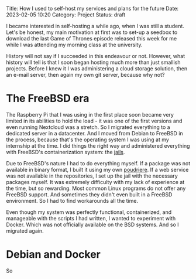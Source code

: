 Title: How I used to self-host my services and plans for the future
Date: 2023-02-05 10:20
Category: Project
Status: draft

I became interested in self-hosting a while ago, when I was still a student. Let's be honest, my main motivation at first was to set-up a seedbox to download the last Game of Thrones episode released this week for me while I was attending my morning class at the university.

History will not say if I succeeded in this endeavour or not. However, what history will tell is that I soon began hosting much more than just smallish projects. Before I knew it I was administering a cloud storage solution, then an e-mail server, then again my own git server, because why not?

# The FreeBSD era

The Raspberry Pi that I was using in the first place soon became very limited in its abilities to hold the load - it was one of the first versions and even running Nextcloud was a stretch. So I migrated everything to a dedicated server in a datacenter. And I moved from Debian to FreeBSD in the process, because that's the operating system I was using at my internship at the time. I did things the right way and administered everything with FreeBSD's containerization system: the [jails](https://docs.freebsd.org/en/books/handbook/jails/).

Due to FreeBSD's nature I had to do everything myself. If a package was not available in binary format, I built it using my own [poudriere](https://github.com/freebsd/poudriere). If a web service was not available in the repositories, I set up the jail with the necessary packages myself. It was extremely difficulty with my lack of experience at the time, but so rewarding. Most common Linux programs do not offer any FreeBSD support. And sometimes they didn't even built in a FreeBSD environment. So I had to find workarounds all the time.

Even though my system was perfectly functional, containerized, and manageable with the scripts I had written, I wanted to experiment with Docker. Which was not officially available on the BSD systems. And so I migrated again.

# Debian and Docker

So